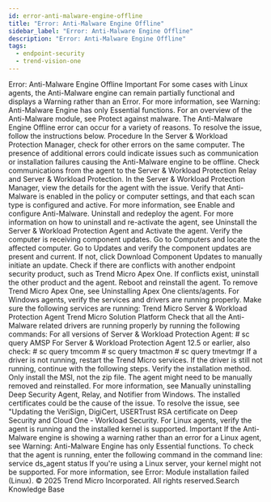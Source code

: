 ```yaml
---
id: error-anti-malware-engine-offline
title: "Error: Anti-Malware Engine Offline"
sidebar_label: "Error: Anti-Malware Engine Offline"
description: "Error: Anti-Malware Engine Offline"
tags:
  - endpoint-security
  - trend-vision-one
---
```


 Error: Anti-Malware Engine Offline Important For some cases with Linux agents, the Anti-Malware engine can remain partially functional and displays a Warning rather than an Error. For more information, see Warning: Anti-Malware Engine has only Essential functions. For an overview of the Anti-Malware module, see Protect against malware. The Anti-Malware Engine Offline error can occur for a variety of reasons. To resolve the issue, follow the instructions below. Procedure In the Server & Workload Protection Manager, check for other errors on the same computer. The presence of additional errors could indicate issues such as communication or installation failures causing the Anti-Malware engine to be offline. Check communications from the agent to the Server & Workload Protection Relay and Server & Workload Protection. In the Server & Workload Protection Manager, view the details for the agent with the issue. Verify that Anti-Malware is enabled in the policy or computer settings, and that each scan type is configured and active. For more information, see Enable and configure Anti-Malware. Uninstall and redeploy the agent. For more information on how to uninstall and re-activate the agent, see Uninstall the Server & Workload Protection Agent and Activate the agent. Verify the computer is receiving component updates. Go to Computers and locate the affected computer. Go to Updates and verify the component updates are present and current. If not, click Download Component Updates to manually initiate an update. Check if there are conflicts with another endpoint security product, such as Trend Micro Apex One. If conflicts exist, uninstall the other product and the agent. Reboot and reinstall the agent. To remove Trend Micro Apex One, see Uninstalling Apex One clients/agents. For Windows agents, verify the services and drivers are running properly. Make sure the following services are running: Trend Micro Server & Workload Protection Agent Trend Micro Solution Platform Check that all the Anti-Malware related drivers are running properly by running the following commands: For all versions of Server & Workload Protection Agent: # sc query AMSP For Server & Workload Protection Agent 12.5 or earlier, also check: # sc query tmcomm # sc query tmactmon # sc query tmevtmgr If a driver is not running, restart the Trend Micro services. If the driver is still not running, continue with the following steps. Verify the installation method. Only install the MSI, not the zip file. The agent might need to be manually removed and reinstalled. For more information, see Manually uninstalling Deep Security Agent, Relay, and Notifier from Windows. The installed certificates could be the cause of the issue. To resolve the issue, see "Updating the VeriSign, DigiCert, USERTrust RSA certificate on Deep Security and Cloud One - Workload Security. For Linux agents, verify the agent is running and the installed kernel is supported. Important If the Anti-Malware engine is showing a warning rather than an error for a Linux agent, see Warning: Anti-Malware Engine has only Essential functions. To check that the agent is running, enter the following command in the command line: service ds_agent status If you're using a Linux server, your kernel might not be supported. For more information, see Error: Module installation failed (Linux). © 2025 Trend Micro Incorporated. All rights reserved.Search Knowledge Base